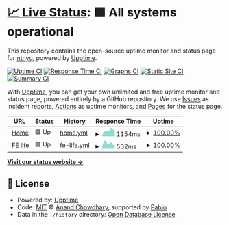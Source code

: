 # [📈 Live Status](https://status.ntnyq.com): <!--live status--> **🟩 All systems operational**

This repository contains the open-source uptime monitor and status page for [ntnyq](https://ntnyq.com), powered by [Upptime](https://github.com/upptime/upptime).

[![Uptime CI](https://github.com/ntnyq/status/workflows/Uptime%20CI/badge.svg)](https://github.com/ntnyq/status/actions?query=workflow%3A%22Uptime+CI%22)
[![Response Time CI](https://github.com/ntnyq/status/workflows/Response%20Time%20CI/badge.svg)](https://github.com/ntnyq/status/actions?query=workflow%3A%22Response+Time+CI%22)
[![Graphs CI](https://github.com/ntnyq/status/workflows/Graphs%20CI/badge.svg)](https://github.com/ntnyq/status/actions?query=workflow%3A%22Graphs+CI%22)
[![Static Site CI](https://github.com/ntnyq/status/workflows/Static%20Site%20CI/badge.svg)](https://github.com/ntnyq/status/actions?query=workflow%3A%22Static+Site+CI%22)
[![Summary CI](https://github.com/ntnyq/status/workflows/Summary%20CI/badge.svg)](https://github.com/ntnyq/status/actions?query=workflow%3A%22Summary+CI%22)

With [Upptime](https://upptime.js.org), you can get your own unlimited and free uptime monitor and status page, powered entirely by a GitHub repository. We use [Issues](https://github.com/ntnyq/status/issues) as incident reports, [Actions](https://github.com/ntnyq/status/actions) as uptime monitors, and [Pages](https://status.ntnyq.com) for the status page.

<!--start: status pages-->
<!-- This summary is generated by Upptime (https://github.com/upptime/upptime) -->
<!-- Do not edit this manually, your changes will be overwritten -->
<!-- prettier-ignore -->
| URL | Status | History | Response Time | Uptime |
| --- | ------ | ------- | ------------- | ------ |
| <img alt="" src="https://icons.duckduckgo.com/ip3/ntnyq.com.ico" height="13"> [Home](https://ntnyq.com) | 🟩 Up | [home.yml](https://github.com/ntnyq/status/commits/HEAD/history/home.yml) | <details><summary><img alt="Response time graph" src="./graphs/home/response-time-week.png" height="20"> 1154ms</summary><br><a href="https://status.ntnyq.com/history/home"><img alt="Response time 918" src="https://img.shields.io/endpoint?url=https%3A%2F%2Fraw.githubusercontent.com%2Fntnyq%2Fstatus%2FHEAD%2Fapi%2Fhome%2Fresponse-time.json"></a><br><a href="https://status.ntnyq.com/history/home"><img alt="24-hour response time 1148" src="https://img.shields.io/endpoint?url=https%3A%2F%2Fraw.githubusercontent.com%2Fntnyq%2Fstatus%2FHEAD%2Fapi%2Fhome%2Fresponse-time-day.json"></a><br><a href="https://status.ntnyq.com/history/home"><img alt="7-day response time 1154" src="https://img.shields.io/endpoint?url=https%3A%2F%2Fraw.githubusercontent.com%2Fntnyq%2Fstatus%2FHEAD%2Fapi%2Fhome%2Fresponse-time-week.json"></a><br><a href="https://status.ntnyq.com/history/home"><img alt="30-day response time 952" src="https://img.shields.io/endpoint?url=https%3A%2F%2Fraw.githubusercontent.com%2Fntnyq%2Fstatus%2FHEAD%2Fapi%2Fhome%2Fresponse-time-month.json"></a><br><a href="https://status.ntnyq.com/history/home"><img alt="1-year response time 918" src="https://img.shields.io/endpoint?url=https%3A%2F%2Fraw.githubusercontent.com%2Fntnyq%2Fstatus%2FHEAD%2Fapi%2Fhome%2Fresponse-time-year.json"></a></details> | <details><summary><a href="https://status.ntnyq.com/history/home">100.00%</a></summary><a href="https://status.ntnyq.com/history/home"><img alt="All-time uptime 100.00%" src="https://img.shields.io/endpoint?url=https%3A%2F%2Fraw.githubusercontent.com%2Fntnyq%2Fstatus%2FHEAD%2Fapi%2Fhome%2Fuptime.json"></a><br><a href="https://status.ntnyq.com/history/home"><img alt="24-hour uptime 100.00%" src="https://img.shields.io/endpoint?url=https%3A%2F%2Fraw.githubusercontent.com%2Fntnyq%2Fstatus%2FHEAD%2Fapi%2Fhome%2Fuptime-day.json"></a><br><a href="https://status.ntnyq.com/history/home"><img alt="7-day uptime 100.00%" src="https://img.shields.io/endpoint?url=https%3A%2F%2Fraw.githubusercontent.com%2Fntnyq%2Fstatus%2FHEAD%2Fapi%2Fhome%2Fuptime-week.json"></a><br><a href="https://status.ntnyq.com/history/home"><img alt="30-day uptime 100.00%" src="https://img.shields.io/endpoint?url=https%3A%2F%2Fraw.githubusercontent.com%2Fntnyq%2Fstatus%2FHEAD%2Fapi%2Fhome%2Fuptime-month.json"></a><br><a href="https://status.ntnyq.com/history/home"><img alt="1-year uptime 100.00%" src="https://img.shields.io/endpoint?url=https%3A%2F%2Fraw.githubusercontent.com%2Fntnyq%2Fstatus%2FHEAD%2Fapi%2Fhome%2Fuptime-year.json"></a></details>
| <img alt="" src="https://icons.duckduckgo.com/ip3/fe.ntnyq.com.ico" height="13"> [FE life](https://fe.ntnyq.com) | 🟩 Up | [fe-life.yml](https://github.com/ntnyq/status/commits/HEAD/history/fe-life.yml) | <details><summary><img alt="Response time graph" src="./graphs/fe-life/response-time-week.png" height="20"> 502ms</summary><br><a href="https://status.ntnyq.com/history/fe-life"><img alt="Response time 433" src="https://img.shields.io/endpoint?url=https%3A%2F%2Fraw.githubusercontent.com%2Fntnyq%2Fstatus%2FHEAD%2Fapi%2Ffe-life%2Fresponse-time.json"></a><br><a href="https://status.ntnyq.com/history/fe-life"><img alt="24-hour response time 628" src="https://img.shields.io/endpoint?url=https%3A%2F%2Fraw.githubusercontent.com%2Fntnyq%2Fstatus%2FHEAD%2Fapi%2Ffe-life%2Fresponse-time-day.json"></a><br><a href="https://status.ntnyq.com/history/fe-life"><img alt="7-day response time 502" src="https://img.shields.io/endpoint?url=https%3A%2F%2Fraw.githubusercontent.com%2Fntnyq%2Fstatus%2FHEAD%2Fapi%2Ffe-life%2Fresponse-time-week.json"></a><br><a href="https://status.ntnyq.com/history/fe-life"><img alt="30-day response time 467" src="https://img.shields.io/endpoint?url=https%3A%2F%2Fraw.githubusercontent.com%2Fntnyq%2Fstatus%2FHEAD%2Fapi%2Ffe-life%2Fresponse-time-month.json"></a><br><a href="https://status.ntnyq.com/history/fe-life"><img alt="1-year response time 433" src="https://img.shields.io/endpoint?url=https%3A%2F%2Fraw.githubusercontent.com%2Fntnyq%2Fstatus%2FHEAD%2Fapi%2Ffe-life%2Fresponse-time-year.json"></a></details> | <details><summary><a href="https://status.ntnyq.com/history/fe-life">100.00%</a></summary><a href="https://status.ntnyq.com/history/fe-life"><img alt="All-time uptime 100.00%" src="https://img.shields.io/endpoint?url=https%3A%2F%2Fraw.githubusercontent.com%2Fntnyq%2Fstatus%2FHEAD%2Fapi%2Ffe-life%2Fuptime.json"></a><br><a href="https://status.ntnyq.com/history/fe-life"><img alt="24-hour uptime 100.00%" src="https://img.shields.io/endpoint?url=https%3A%2F%2Fraw.githubusercontent.com%2Fntnyq%2Fstatus%2FHEAD%2Fapi%2Ffe-life%2Fuptime-day.json"></a><br><a href="https://status.ntnyq.com/history/fe-life"><img alt="7-day uptime 100.00%" src="https://img.shields.io/endpoint?url=https%3A%2F%2Fraw.githubusercontent.com%2Fntnyq%2Fstatus%2FHEAD%2Fapi%2Ffe-life%2Fuptime-week.json"></a><br><a href="https://status.ntnyq.com/history/fe-life"><img alt="30-day uptime 100.00%" src="https://img.shields.io/endpoint?url=https%3A%2F%2Fraw.githubusercontent.com%2Fntnyq%2Fstatus%2FHEAD%2Fapi%2Ffe-life%2Fuptime-month.json"></a><br><a href="https://status.ntnyq.com/history/fe-life"><img alt="1-year uptime 100.00%" src="https://img.shields.io/endpoint?url=https%3A%2F%2Fraw.githubusercontent.com%2Fntnyq%2Fstatus%2FHEAD%2Fapi%2Ffe-life%2Fuptime-year.json"></a></details>

<!--end: status pages-->

[**Visit our status website →**](https://status.ntnyq.com)

## 📄 License

- Powered by: [Upptime](https://github.com/upptime/upptime)
- Code: [MIT](./LICENSE) © [Anand Chowdhary](https://anandchowdhary.com), supported by [Pabio](https://pabio.com)
- Data in the `./history` directory: [Open Database License](https://opendatacommons.org/licenses/odbl/1-0/)
